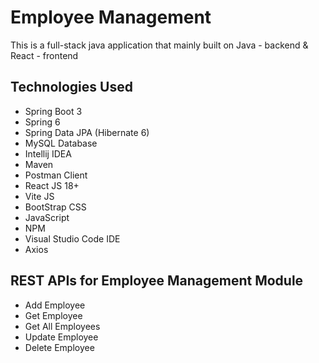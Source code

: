 # Employee Management

This is a full-stack java application that mainly built on Java - backend & React - frontend

## Technologies Used
- Spring Boot 3
- Spring 6
- Spring Data JPA (Hibernate 6)
- MySQL Database
- Intellij IDEA
- Maven
- Postman Client
- React JS 18+
- Vite JS
- BootStrap CSS
- JavaScript
- NPM
- Visual Studio Code IDE
- Axios
  
## REST APIs for Employee Management Module
- Add Employee
- Get Employee
- Get All Employees
- Update Employee
- Delete Employee
